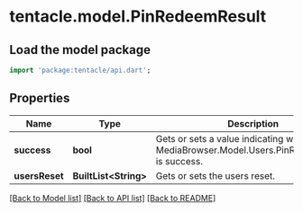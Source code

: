 # tentacle.model.PinRedeemResult

## Load the model package
```dart
import 'package:tentacle/api.dart';
```

## Properties
Name | Type | Description | Notes
------------ | ------------- | ------------- | -------------
**success** | **bool** | Gets or sets a value indicating whether this MediaBrowser.Model.Users.PinRedeemResult is success. | [optional] 
**usersReset** | **BuiltList&lt;String&gt;** | Gets or sets the users reset. | [optional] 

[[Back to Model list]](../README.md#documentation-for-models) [[Back to API list]](../README.md#documentation-for-api-endpoints) [[Back to README]](../README.md)


